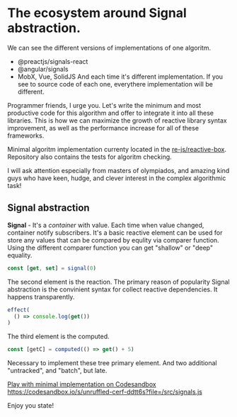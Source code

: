 
# The ecosystem around Signal abstraction.

We can see the different versions of implementations of one algoritm.
- @preactjs/signals-react
- @angular/signals
- MobX, Vue, SolidJS
And each time it's different implementation. If you see to source code of each one, everythere implementation will be different.

Programmer friends, I urge you. Let's write the minimum and most productive code for this algorithm and offer to integrate it into all these libraries. This is how we can maximize the growth of reactive library syntax improvement, as well as the performance increase for all of these frameworks.

Minimal algoritm implementation currenty located in the [re-js/reactive-box](https://github.com/re-js/reactive-box). Repository also contains the tests for algoritm checking.

I will ask attention especially from masters of olympiados, and amazing kind guys who have keen, hudge, and clever interest in the complex algorithmic task!

## Signal abstraction

**Signal** - It's a _container_ with value. Each time when value changed, container notify subscribers. It's a basic reactive element can be used for store any values that can be compared by equlity via comparer function. Using the different comparer function you can get "shallow" or "deep" equality.

```javascript
const [get, set] = signal(0)
```

The second element is the reaction. The primary reason of popularity Signal abstraction is the convinient syntax for collect reactive dependencies. It happens transparently.

```javascript
effect(
  () => console.log(get())
)
```

The third element is the computed.

```javascript
const [getC] = computed(() => get() + 5)
```

Necessary to implement these tree primary element. And two additional "untracked", and "batch", but late.

[Play with minimal implementation on Codesandbox](https://codesandbox.io/s/unruffled-cerf-ddtt6s?file=/src/signals.js) https://codesandbox.io/s/unruffled-cerf-ddtt6s?file=/src/signals.js

Enjoy you state!

